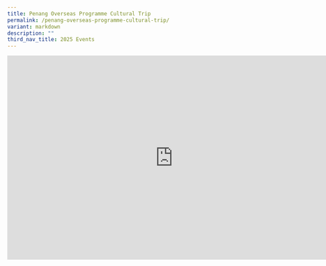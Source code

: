 ```yaml
---
title: Penang Overseas Programme Cultural Trip
permalink: /penang-overseas-programme-cultural-trip/
variant: markdown
description: ""
third_nav_title: 2025 Events
---
```

<iframe allowfullscreen="true" height="469" width="760" frameborder="0" src="https://docs.google.com/presentation/d/e/2PACX-1vTjz0KvjECGRwsEqT_U-BftvnmQJN5PLyq4Y9aeTxcJTg4TrW3aNF6vCl7PFSv2mxVgSiPjKvwTI3-y/pubembed?start=true&amp;loop=true&amp;delayms=3000"></iframe>